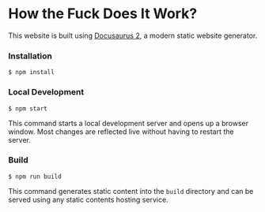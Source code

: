 # How the Fuck Does It Work?

This website is built using [Docusaurus 2](https://docusaurus.io/), a modern static website generator.

### Installation

```console
$ npm install
```

### Local Development

```console
$ npm start
```

This command starts a local development server and opens up a browser window. Most changes are reflected live without having to restart the server.

### Build

```console
$ npm run build
```

This command generates static content into the `build` directory and can be served using any static contents hosting service.
